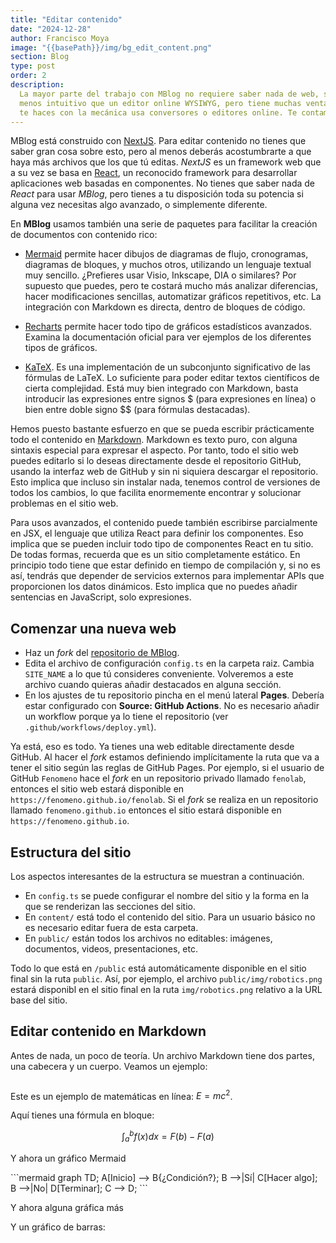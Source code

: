 ```yaml
---
title: "Editar contenido"
date: "2024-12-28"
author: Francisco Moya
image: "{{basePath}}/img/bg_edit_content.png"
section: Blog
type: post
order: 2
description:
  La mayor parte del trabajo con MBlog no requiere saber nada de web, solo de Markdown. Puede parecerte 
  menos intuitivo que un editor online WYSIWYG, pero tiene muchas ventajas. Prueba unos días y si no
  te haces con la mecánica usa conversores o editores online. Te contamos cómo.
---
```


MBlog está construido con [NextJS](https://nextjs.org/). Para editar contenido no tienes que saber gran cosa sobre esto, pero al menos deberás acostumbrarte a que haya más archivos que los que tú editas. *NextJS* es un framework web que a su vez se basa en [React](https://es.react.dev/), un reconocido framework para desarrollar aplicaciones web basadas en componentes. No tienes que saber nada de *React* para usar *MBlog*, pero tienes a tu disposición toda su potencia si alguna vez necesitas algo avanzado, o simplemente diferente.

En **MBlog** usamos también una serie de paquetes para facilitar la creación de documentos con contenido rico:

* [Mermaid](https://mermaid.js.org/) permite hacer dibujos de diagramas de flujo, cronogramas, diagramas de bloques, y muchos otros, utilizando un lenguaje textual muy sencillo. ¿Prefieres usar Visio, Inkscape, DIA o similares? Por supuesto que puedes, pero te costará mucho más analizar diferencias, hacer modificaciones sencillas, automatizar gráficos repetitivos, etc.  La integración con Markdown es directa, dentro de bloques de código.

* [Recharts](https://org/) permite hacer todo tipo de gráficos estadísticos avanzados. Examina la documentación oficial para ver ejemplos de los diferentes tipos de gráficos.

* [KaTeX](https://katex.org/). Es una implementación de un subconjunto significativo de las fórmulas de LaTeX. Lo suficiente para poder editar textos científicos de cierta complejidad.  Está muy bien integrado con Markdown, basta introducir las expresiones entre signos $ (para expresiones en línea) o bien entre doble signo $$ (para fórmulas destacadas).

Hemos puesto bastante esfuerzo en que se pueda escribir prácticamente todo el contenido en [Markdown](https://commonmark.org/help/). Markdown es texto puro, con alguna sintaxis especial para expresar el aspecto. Por tanto, todo el sitio web puedes editarlo si lo deseas directamente desde el repositorio GitHub, usando la interfaz web de GitHub y sin ni siquiera descargar el repositorio.  Esto implica que incluso sin instalar nada, tenemos control de versiones de todos los cambios, lo que facilita enormemente encontrar y solucionar problemas en el sitio web.

Para usos avanzados, el contenido puede también escribirse parcialmente en JSX, el lenguaje que utiliza React para definir los componentes. Eso implica que se pueden incluir todo tipo de componentes React en tu sitio.  De todas formas, recuerda que es un sitio completamente estático. En principio todo tiene que estar definido en tiempo de compilación y, si no es así, tendrás que depender de servicios externos para implementar APIs que proporcionen los datos dinámicos. Esto implica que no puedes añadir sentencias en JavaScript, solo expresiones.

## Comenzar una nueva web

* Haz un *fork* del [repositorio de MBlog](https://github.com/uclm-mantis/blog).
* Edita el archivo de configuración `config.ts` en la carpeta raiz. Cambia `SITE_NAME` a lo que tú consideres conveniente. Volveremos a este archivo cuando quieras añadir destacados en alguna sección.
* En los ajustes de tu repositorio pincha en el menú lateral **Pages**. Debería estar configurado con **Source: GitHub Actions**. No es necesario añadir un workflow porque ya lo tiene el repositorio (ver `.github/workflows/deploy.yml`).

Ya está, eso es todo. Ya tienes una web editable directamente desde GitHub.  Al hacer el *fork* estamos definiendo implícitamente la ruta que va a tener el sitio según las reglas de GitHub Pages.  Por ejemplo, si el usuario de GitHub `Fenomeno` hace el *fork* en un repositorio privado llamado `fenolab`, entonces el sitio web estará disponible en `https://fenomeno.github.io/fenolab`.  Si el *fork* se realiza en un repositorio llamado `fenomeno.github.io` entonces el sitio estará disponible en `https://fenomeno.github.io`.

## Estructura del sitio

Los aspectos interesantes de la estructura se muestran a continuación.

<div className="flex w-3/4 mx-auto border p-2 rounded-lg shadow">
  <FileTreeViewer fileTree={[
    { name: '/', type: 'directory', children: [
      { name: 'components/', type: 'directory', },
      { name: 'pages/',      type: 'directory', },
      { name: 'content/',    type: 'directory', description: 'Contenido editable del sitio' },
      { name: 'public/',     type: 'directory', description: 'Archivos gráficos y descargables' },
      { name: 'config.ts',   type: 'file',      description: 'Archivo de configuración de MBlog' },
    ]}
  ]} />
</div>

* En `config.ts` se puede configurar el nombre del sitio y la forma en la que se renderizan las secciones del sitio.
* En `content/` está todo el contenido del sitio. Para un usuario básico no es necesario editar fuera de esta carpeta.
* En `public/` están todos los archivos no editables: imágenes, documentos, videos, presentaciones, etc.

Todo lo que está en `/public` está automáticamente disponible en el sitio final sin la ruta `public`.  Así, por ejemplo, el archivo `public/img/robotics.png` estará disponibl en el sitio final en la ruta `img/robotics.png` relativo a la URL base del sitio.

## Editar contenido en Markdown

Antes de nada, un poco de teoría.  Un archivo Markdown tiene dos partes, una cabecera y un cuerpo. Veamos un ejemplo:

```

```

Este es un ejemplo de matemáticas en línea: $E = mc^2$.

Aquí tienes una fórmula en bloque:

$$
\int_a^b f(x) dx = F(b) - F(a)
$$

Y ahora un gráfico Mermaid

<div className="flex justify-center">
```mermaid
graph TD;
  A[Inicio] --> B{¿Condición?};
  B -->|Sí| C[Hacer algo];
  B -->|No| D[Terminar];
  C --> D;
```
</div>

Y ahora alguna gráfica más

<ResponsiveContainer width={700} height="80%">
 <ChartComponent
  type="line"
  data={[
    { name: 'Enero', uv: 4000, pv: 2400 },
    { name: 'Febrero', uv: 3000, pv: 1398 },
    { name: 'Marzo', uv: 2000, pv: 9800 },
  ]}
  config={[
    { dataKey: 'uv', color: '#8884d8' },
    { dataKey: 'pv', color: '#82ca9d' },
  ]}
/>
</ResponsiveContainer>


Y un gráfico de barras:

<ResponsiveContainer width={700} height="80%">
<ChartComponent
  type="bar"
  data={[
    { name: 'Lunes', visitas: 30 },
    { name: 'Martes', visitas: 45 },
    { name: 'Miércoles', visitas: 50 },
  ]}
  config={[
    { dataKey: 'visitas', color: '#8884d8' },
  ]}
/>
</ResponsiveContainer>